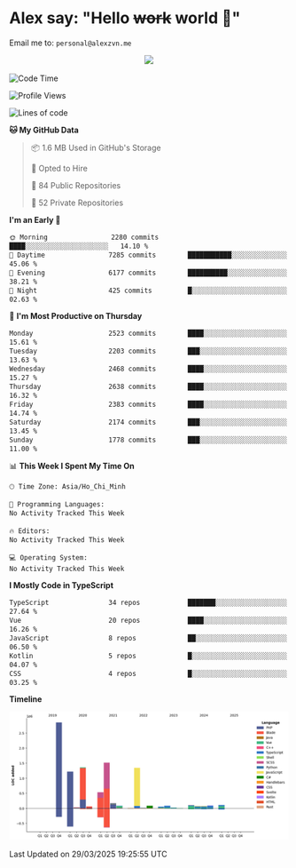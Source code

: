 # Alex say: "Hello ~~work~~ world 🐾"
Email me to: `personal@alexzvn.me`


<p align=center>
  <a href="https://skillicons.dev">
    <img src="https://skillicons.dev/icons?i=ts,js,php,nodejs,bun,vue,nuxt,react,svelte,tauri,laravel,rust,mongodb,docker,electron,redis,rabbitmq,tailwind,git,cloudflare,elysia,mysql,nginx,rollupjs,sentry,ubuntu,yarn,html,css,vite" />
  </a>
</p>

<!--START_SECTION:waka-->
![Code Time](http://img.shields.io/badge/Code%20Time-1%2C066%20hrs%2055%20mins-blue)

![Profile Views](http://img.shields.io/badge/Profile%20Views-0-blue)

![Lines of code](https://img.shields.io/badge/From%20Hello%20World%20I%27ve%20Written-9.9%20million%20lines%20of%20code-blue)

**🐱 My GitHub Data** 

> 📦 1.6 MB Used in GitHub's Storage 
 > 
> 💼 Opted to Hire
 > 
> 📜 84 Public Repositories 
 > 
> 🔑 52 Private Repositories 
 > 
**I'm an Early 🐤** 

```text
🌞 Morning                2280 commits        ████░░░░░░░░░░░░░░░░░░░░░   14.10 % 
🌆 Daytime                7285 commits        ███████████░░░░░░░░░░░░░░   45.06 % 
🌃 Evening                6177 commits        ██████████░░░░░░░░░░░░░░░   38.21 % 
🌙 Night                  425 commits         █░░░░░░░░░░░░░░░░░░░░░░░░   02.63 % 
```
📅 **I'm Most Productive on Thursday** 

```text
Monday                   2523 commits        ████░░░░░░░░░░░░░░░░░░░░░   15.61 % 
Tuesday                  2203 commits        ███░░░░░░░░░░░░░░░░░░░░░░   13.63 % 
Wednesday                2468 commits        ████░░░░░░░░░░░░░░░░░░░░░   15.27 % 
Thursday                 2638 commits        ████░░░░░░░░░░░░░░░░░░░░░   16.32 % 
Friday                   2383 commits        ████░░░░░░░░░░░░░░░░░░░░░   14.74 % 
Saturday                 2174 commits        ███░░░░░░░░░░░░░░░░░░░░░░   13.45 % 
Sunday                   1778 commits        ███░░░░░░░░░░░░░░░░░░░░░░   11.00 % 
```


📊 **This Week I Spent My Time On** 

```text
🕑︎ Time Zone: Asia/Ho_Chi_Minh

💬 Programming Languages: 
No Activity Tracked This Week

🔥 Editors: 
No Activity Tracked This Week

💻 Operating System: 
No Activity Tracked This Week
```

**I Mostly Code in TypeScript** 

```text
TypeScript               34 repos            ███████░░░░░░░░░░░░░░░░░░   27.64 % 
Vue                      20 repos            ████░░░░░░░░░░░░░░░░░░░░░   16.26 % 
JavaScript               8 repos             ██░░░░░░░░░░░░░░░░░░░░░░░   06.50 % 
Kotlin                   5 repos             █░░░░░░░░░░░░░░░░░░░░░░░░   04.07 % 
CSS                      4 repos             █░░░░░░░░░░░░░░░░░░░░░░░░   03.25 % 
```



**Timeline**

![Lines of Code chart](https://raw.githubusercontent.com/alexzvn/alexzvn/main/assets/bar_graph.png)


 Last Updated on 29/03/2025 19:25:55 UTC
<!--END_SECTION:waka-->
